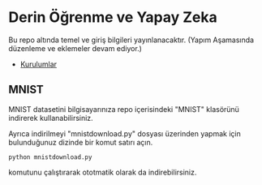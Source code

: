 # Derin Öğrenme ve Yapay Zeka

Bu repo altında temel ve giriş bilgileri yayınlanacaktır. (Yapım Aşamasında düzenleme ve eklemeler devam ediyor.)

* [Kurulumlar](https://github.com/metover/Yapay-Zeka/blob/master/Kurulumlar.ipynb)


## MNIST
MNIST datasetini bilgisayarınıza repo içerisindeki "MNIST" klasörünü indirerek kullanabilirsiniz.

Ayrıca indirilmeyi "mnistdownload.py" dosyası üzerinden yapmak için bulunduğunuz dizinde bir komut satırı açın.

```
python mnistdownload.py
```

komutunu çalıştırarak ototmatik olarak da indirebilirsiniz.




